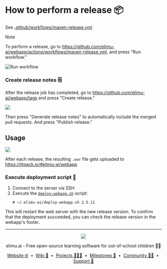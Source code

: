 # How to perform a release 📦

See [.github/workflows/maven-release.yml](.github/workflows/maven-release.yml)

> [!NOTE]
> To perform a release, go to https://github.com/elimu-ai/webapp/actions/workflows/maven-release.yml, and press "Run workflow."

![Run workflow](https://github.com/elimu-ai/wiki/assets/1451036/5bbfe03f-724c-4582-bc3c-411b763316db)

### Create release notes 🗒️

After the release job has completed, go to https://github.com/elimu-ai/webapp/tags and press "Create release."

![](https://github.com/user-attachments/assets/c1900762-6189-489a-a3b4-0678be468b92)

Then press "Generate release notes" to automatically include the merged pull requests. And press "Publish release."

## Usage

[![](https://jitpack.io/v/elimu-ai/webapp.svg)](https://jitpack.io/#elimu-ai/webapp)

After each release, the resulting `.war` file gets uploaded to https://jitpack.io/#elimu-ai/webapp

### Execute deployment script 🚀

1. Connect to the server via SSH
2. Execute the [`deploy-webapp.sh`](https://github.com/elimu-ai/webapp/blob/main/src/main/config/centos-stream-9/~/.elimu-ai/deploy-webapp.sh) script:
   ```
   # ~/.elimu-ai/deploy-webapp.sh 2.5.11
   ```

This will restart the web server with the new release version. To confirm that the deployment succeeded, you can check the release version in the webapp's footer.

---

<p align="center">
  <img src="https://github.com/elimu-ai/webapp/blob/main/src/main/webapp/static/img/logo-text-256x78.png" />
</p>
<p align="center">
  elimu.ai - Free open-source learning software for out-of-school children 🚀✨
</p>
<p align="center">
  <a href="https://elimu.ai">Website 🌐</a>
  &nbsp;•&nbsp;
  <a href="https://github.com/elimu-ai/wiki#readme">Wiki 📃</a>
  &nbsp;•&nbsp;
  <a href="https://github.com/orgs/elimu-ai/projects?query=is%3Aopen">Projects 👩🏽‍💻</a>
  &nbsp;•&nbsp;
  <a href="https://github.com/elimu-ai/wiki/milestones">Milestones 🎯</a>
  &nbsp;•&nbsp;
  <a href="https://github.com/elimu-ai/wiki#open-source-community">Community 👋🏽</a>
  &nbsp;•&nbsp;
  <a href="https://www.drips.network/app/drip-lists/41305178594442616889778610143373288091511468151140966646158126636698">Support 💜</a>
</p>

